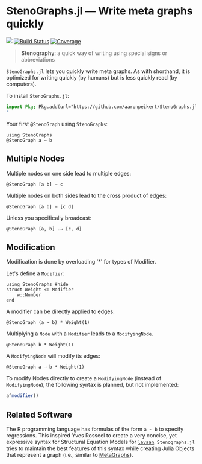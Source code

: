 # StenoGraphs.jl ― Write meta graphs quickly

[![](https://img.shields.io/badge/docs-dev-blue.svg)](https://aaronpeikert.github.io/StenoGraphs.jl/dev)
[![Build Status](https://github.com/aaronpeikert/Semi.jl/actions/workflows/CI.yml/badge.svg?branch=main)](https://github.com/aaronpeikert/Semi.jl/actions/workflows/CI.yml?query=branch%3Amain)
[![Coverage](https://codecov.io/gh/aaronpeikert/Semi.jl/branch/main/graph/badge.svg)](https://codecov.io/gh/aaronpeikert/Semi.jl)

> **Stenography**: a quick way of writing using special signs or abbreviations

`StenoGraphs.jl` lets you quickly write meta graphs.
As with shorthand, it is optimized for writing quickly (by humans) but is less quickly read (by computers).

To install `StenoGraphs.jl`:

```julia
import Pkg; Pkg.add(url="https://github.com/aaronpeikert/StenoGraphs.jl.git")
"
```

Your first `@StenoGraph` using `StenoGraphs`:

```@example 1
using StenoGraphs
@StenoGraph a → b
```

## Multiple Nodes

Multiple nodes on one side lead to multiple edges:

```@example 1
@StenoGraph [a b] → c
```

Multiple nodes on both sides lead to the cross product of edges:

```@example 1
@StenoGraph [a b] → [c d]
```

Unless you specifically broadcast:

```@example 1
@StenoGraph [a, b] .→ [c, d]
```

## Modification


Modification is done by overloading '*' for types of Modifier.

Let's define a `Modifier`:

```@example mod
using StenoGraphs #hide
struct Weight <: Modifier
    w::Number
end
```

A modifier can be directly applied to edges:

```@example mod
@StenoGraph (a → b) * Weight(1)
```

Multiplying a `Node` with a `Modifier` leads to a `ModifyingNode`.

```@example mod
@StenoGraph b * Weight(1)
```

A `ModifyingNode` will modify its edges:

```@example mod
@StenoGraph a → b * Weight(1)
```

To modify Nodes directly to create a `ModifyingNode` (instead of `ModifyingNode`), the following syntax is planned, but not implemented:

```julia
a^modifier()
```

## Related Software

The R programming language has formulas of the form `a ~ b` to specify regressions.
This inspired Yves Rosseel to create a very concise, yet expressive syntax for Structural Equation Models for [`lavaan`](https://lavaan.ugent.be/tutorial/syntax1.html).
`Stenographs.jl` tries to maintain the best features of this syntax while creating Julia Objects that represent a graph (i.e., similar to [MetaGraphs](https://github.com/JuliaGraphs/MetaGraphs.jl)).

